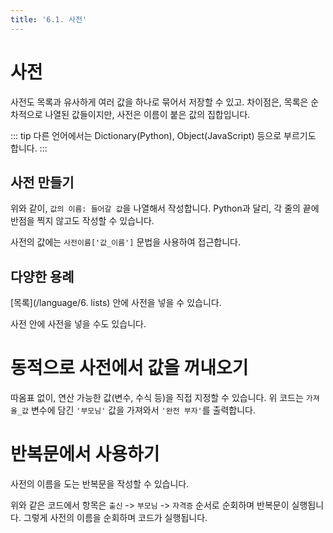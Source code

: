 ```yaml
---
title: '6.1. 사전'
---
```


# 사전

사전도 목록과 유사하게 여러 값을 하나로 묶어서 저장할 수 있고. 차이점은, 목록은 순차적으로 나열된 값들이지만, 사전은 이름이 붙은 값의 집합입니다.

::: tip
다른 언어에서는 Dictionary(Python), Object(JavaScript) 등으로 부르기도 합니다.
:::

## 사전 만들기

<code-runner :code='`자기_소개 = {
    이름: "홍길동"
    나이: 87
}\n
자기_소개["이름"] 보여주기`' />

위와 같이, `값의 이름: 들어갈 값`을 나열해서 작성합니다. Python과 달리, 각 줄의 끝에 반점을 찍지 않고도 작성할 수 있습니다.

사전의 값에는 `사전이름['값_이름']` 문법을 사용하여 접근합니다.

<code-runner :code='`자기_소개 = {
    이름: "홍길동"
    나이: 87
}\n
자기_소개["이름"] 보여주기\n
"개명하려고요" 보여주기
자기_소개["이름"] = "훙갈덕"
자기_소개["이름"] 보여주기`' />

## 다양한 용례

[목록](/language/6. lists) 안에 사전을 넣을 수 있습니다.

<code-runner :code='`우리_가족 = [{
    이름: "할아버지"
    나이: 57
}, {
    이름: "나"
    나이: 1
}]\n
우리_가족 보여주기`' />

사전 안에 사전을 넣을 수도 있습니다.

<code-runner :code='`이력서 = {
    출신: "미시시피"
    부모님: "완전 부자",
    자격증: {
        컴활: "2급"
        JLPT: "N1"
    }
}
이력서["자격증"]["컴활"] 보여주기
이력서["자격증"]["폭발물처리기능사"] = "1급" # 없던 값을 추가할 수 있습니다`' />

# 동적으로 사전에서 값을 꺼내오기

<code-runner :code='`이력서 = {
    출신: "미시시피"
    부모님: "완전 부자"
}\n
가져올_값 = "부모님"
이력서[가져올_값] 보여주기`' />

따옴표 없이, 연산 가능한 값(변수, 수식 등)을 직접 지정할 수 있습니다. 위 코드는 `가져올_값` 변수에 담긴 `'부모님'` 값을 가져와서 `'완전 부자'`를 출력합니다.

# 반복문에서 사용하기

사전의 이름을 도는 반복문을 작성할 수 있습니다.

<code-runner :code='`이력서 = {
    출신: "미시시피"
    부모님: "완전 부자",
    자격증: {
        컴활: "2급"
        JLPT: "N1"
    }
}\n
"자기소개 해보겠습니다"
이력서 의 항목 마다 반복하기
    항목 + "?" 보여주기
    이력서[항목] 보여주기
    "" 보여주기`' />

위와 같은 코드에서 항목은 `출신` -> `부모님` -> `자격증` 순서로 순회하며 반복문이 실행됩니다. 그렇게 사전의 이름을 순회하며 코드가 실행됩니다.
